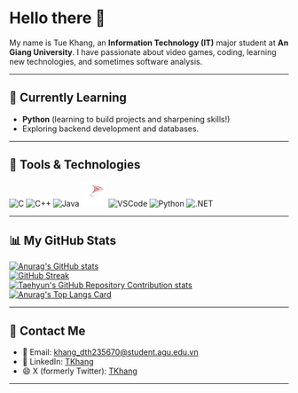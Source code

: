 # Hello there 👋
My name is Tue Khang, an **Information Technology (IT)** major student at **An Giang University**. I have passionate about video games, coding, learning new technologies, and sometimes software analysis.

---

## 🌱 Currently Learning
- **Python** (learning to build projects and sharpening skills!)
- Exploring backend development and databases.

---

## 🚀 Tools & Technologies

<p align="left">
  <img src="https://cdn.jsdelivr.net/gh/devicons/devicon/icons/c/c-original.svg" alt="C" width="45" height="45"/>
  <img src="https://cdn.jsdelivr.net/gh/devicons/devicon/icons/cplusplus/cplusplus-original.svg" alt="C++" width="45" height="45"/>
  <img src="https://cdn.jsdelivr.net/gh/devicons/devicon/icons/java/java-original.svg" alt="Java" width="45" height="45"/>
  <img src="https://raw.githubusercontent.com/Hexkd/PERSONAL_USE_ONLY/refs/heads/main/assets/svg%20files/microsoft-sql-server-logo-white-characters.svg?token=GHSAT0AAAAAADJSAWALVMUPYM3DD7ANWM2I2F2ZKVQ" width="45" height="45"/>
  <img src="https://cdn.jsdelivr.net/gh/devicons/devicon/icons/vscode/vscode-original.svg" alt="VSCode" width="45" height="45"/>
  <img src="https://cdn.jsdelivr.net/gh/devicons/devicon/icons/python/python-original.svg" alt="Python" width="45" height="45"/>
  <img src="https://cdn.jsdelivr.net/gh/devicons/devicon/icons/dotnetcore/dotnetcore-original.svg" alt=".NET" width="45" height="45"/>
</p>

---

## 📊 My GitHub Stats

[![Anurag's GitHub stats](https://github-readme-stats.vercel.app/api?username=Hexkd&show_icons=true&theme=tokyonight)](https://github.com/anuraghazra/github-readme-stats)<br/>
[![GitHub Streak](https://streak-stats.demolab.com?user=Hexkd&theme=tokyonight-duo&date_format=M%20j%5B%2C%20Y%5D&mode=weekly&fire=EB5454&background=50%2C06007EAA%2CAA2080CC)](https://git.io/streak-stats)<br/>
[![Taehyun's GitHub Repository Contribution stats](https://github-contributor-stats.vercel.app/api?username=Hexkd&limit=5&theme=tokyonight&combine_all_yearly_contributions=true)](https://github.com/HwangTaehyun/github-repository-contribution-stats)<br/>
[![Anurag's Top Langs Card](https://github-readme-stats.vercel.app/api/top-langs?username=Hexkd&layout=compact&theme=tokyonight)](https://github.com/anuraghazra/github-readme-stats?tab=readme-ov-file#top-languages-card)<br/>

---

## 💬 Contact Me

- 📧 Email: [khang_dth235670@student.agu.edu.vn](mailto:khang_dth235670@student.agu.edu.vn)
- 💼 LinkedIn: [TKhang](https://www.linkedin.com/in/tkhang/)
- 😄 X (formerly Twitter): [TKhang](https://x.com/gnahk09)

---




<!--
---

## 🏆 Achievements & Projects

- 🥈 Second place in [competition/project name] (year)
- 🛠️ Developed [Project Name](link) – Short description
- 🐞 Discovered critical bugs in [Game Title] and reported to devs

---

**Hexkd/Hexkd** is a ✨ _special_ ✨ repository because its `README.md` (this file) appears on your GitHub profile.

Here are some ideas to get you started:

- 🔭 I’m currently working on **Python Project**
- 🌱 I’m currently learning **Python**
- 👯 I’m currently NOT looking to collaborate on **...** , YET
- 🤔 I’m looking for help with ...
- 💬 Ask me about ...
- 📫 How to reach me: ...
- ⚡ Fun fact: ...
-->
